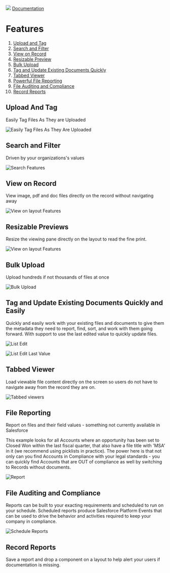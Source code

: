 ![](./images/fileviewer.png)
[Documentation](index.md)

# Features

1. [Upload and Tag](#upload-and-tag)
2. [Search and Filter](#search-and-filter)
3. [View on Record](#view-on-record)
4. [Resizable Preview](#resizable-previews)
5. [Bulk Upload](#bulk-upload)
6. [Tag and Update Existing Documents Quickly](#tag-and-update-existing-documents-quickly-and-easily)
7. [Tabbed Viewer](#tabbed-viewer)
8. [Powerful File Reporting](#file-reporting)
9. [File Auditing and Compliance](#file-auditing-and-compliance)
10. [Record Reports](#record-reports)

## Upload And Tag

Easily Tag Files As They are Uploaded

![Easily Tag Files As They Are Uploaded](images/features/tagging_files.gif)

## Search and Filter

Driven by your organizations's values

![Search Features](images/features/search_features.png)

## View on Record

View image, pdf and doc files directly on the record without navigating away

![View on layout Features](images/features/view_on_layout.gif)

## Resizable Previews

Resize the viewing pane directly on the layout to read the fine print.

![View on layout Features](images/features/view_on_layout.gif)

## Bulk Upload

Upload hundreds if not thousands of files at once

![Bulk Upload](images/features/bulk_upload.gif)

## Tag and Update Existing Documents Quickly and Easily

Quickly and easily work with your existing files and documents to give them the metadata they need to report, find, sort, and work with them going forward. With support to use the last edited value to quickly update files.

![List Edit](images/features/list_edit.gif)

![List Edit Last Value](images/features/last_value_edit.gif)

## Tabbed Viewer

Load viewable file content directly on the screen so users do not have to navigate away from the record they are on.

![Tabbed viewers](images/features/tabbed_files.gif)


## File Reporting

Report on files and their field values - something not currently available in Salesforce

This example looks for all Accounts where an opportunity has been set to Closed Won within the last fiscal quarter, that also have a file title with 'MSA' in it (we recommend using picklists in practice). The power here is that not only can you find Accounts in Compliance with your legal standards - you can quickly find Accounts that are OUT of compliance as well by switching to Records without documents.

![Report](images/features/reporting.gif)

## File Auditing and Compliance

Reports can be built to your exacting requirements and scheduled to run on your schedule. Scheduled reports produce Salesforce Platform Events that can be used to drive the behavior and activities required to keep your company in compliance.

![Schedule Reports](images/features/schedule_report.gif)

## Record Reports

Save a report and drop a component on a layout to help alert your users if documentation is missing.


